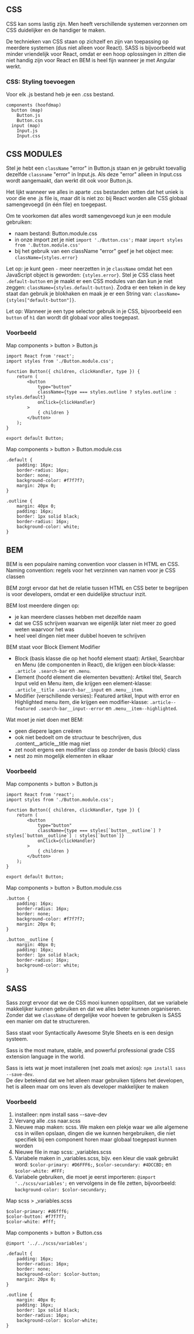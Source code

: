 ## CSS

CSS kan soms lastig zijn. Men heeft verschillende systemen verzonnen om CSS duidelijker en de handiger te maken.

De technieken van CSS staan op zichzelf en zijn van toepassing op meerdere systemen (dus niet alleen voor React). SASS is bijvoorbeeld wat minder vriendelijk voor React, omdat er een hoop oplossingen in zitten die niet handig zijn voor React en BEM is heel fijn wanneer je met Angular werkt.
 
### CSS: Styling toevoegen 
Voor elk .js bestand heb je een .css bestand. 

    components (hoofdmap) 
      button (map)
        Button.js 
        Button.css 
      input (map) 
        Input.js 
        Input.css 

## CSS MODULES
Stel je hebt een `className` "error" in Button.js staan en je gebruikt toevallig dezelfde `classname` "error" in Input.js. Als deze "error" alleen in Input.css wordt aangemaakt, dan werkt dit ook voor Button.js. 

Het lijkt wanneer we alles in aparte .css bestanden zetten dat het uniek is voor die ene .js file is, maar dit is niet zo: bij React worden alle CSS globaal samengevoegd (in één file) en toegepast.

Om te voorkomen dat alles wordt samengevoegd kun je een module gebruiken:
- naam bestand: Button.module.css
- in onze import zet je niet `import './Button.css';` maar `import styles from '.Button.module.css'`
- bij het gebruik van een className "error" geef je het object mee: `className={styles.error}`

Let op: je kunt geen `-` meer neerzetten in je `className` omdat het een JavaScript object is geworden: `{styles.error}`. Stel je CSS class heet `.default-button` en je maakt er een CSS modules van dan kun je niet zeggen: `className={styles.default-button}`. Zodra er een teken in de key staat dan gebruik je blokhaken en maak je er een String van: `className={styles["default-button"]}`.

Let op: Wanneer je een type selector gebruik in je CSS, bijvoorbeeld een `button` of `h1` dan wordt dit globaal voor alles toegepast.

### Voorbeeld
Map components > button > Button.js

    import React from 'react';
    import styles from './Button.module.css';
    
    function Button({ children, clickHandler, type }) {
        return (
            <button
                type="button"
                className={type === styles.outline ? styles.outline : styles.default}
                onClick={clickHandler}
            >
                { children }
            </button>
        );
    }
    
    export default Button;
 
Map components > button > Button.module.css

    .default {
        padding: 16px;
        border-radius: 16px;
        border: none;
        background-color: #f7f7f7;
        margin: 20px 0;
    }
    
    .outline {
        margin: 40px 0;
        padding: 16px;
        border: 1px solid black;
        border-radius: 16px;
        background-color: white;
    }

## BEM
BEM is een populaire naming convention voor classen in HTML en CSS. Naming convention: regels voor het verzinnen van namen voor je CSS classen

BEM zorgt ervoor dat het de relatie tussen HTML en CSS beter te begrijpen is voor developers, omdat er een duidelijke structuur inzit.

BEM lost meerdere dingen op:
- je kan meerdere classes hebben met dezelfde naam
- dat we CSS schrijven waarvan we eigenlijk later niet meer zo goed weten waarvoor het was
- heel veel dingen niet meer dubbel hoeven te schrijven

BEM staat voor Block Element Modifier
*  Block (basis klasse die op het hoofd element staat): Artikel, Searchbar en Menu (de componenten in React), die krijgen een block-klasse: `.article .search-bar` en `.menu`.
* Element (hoofd element die elementen bevatten): Artikel titel, Search Input veld en Menu item, die krijgen een element-klasse: `.article__title .search-bar__input` en `.menu__item`.
* Modifier (verschillende versies): Featured artikel, Input with error en Highlighted menu item, die krijgen een modifier-klasse: `.article--featured .search-bar__input--error` en `.menu__item--highlighted`.

Wat moet je niet doen met BEM:
- geen diepere lagen creëren
- ook niet bedoelt om de structuur te beschrijven, dus .content__article__title mag niet
- zet nooit ergens een modifier class op zonder de basis (block) class
- nest zo min mogelijk elementen in elkaar

### Voorbeeld
Map components > button > Button.js

    import React from 'react';
    import styles from './Button.module.css';
    
    function Button({ children, clickHandler, type }) {
        return (
            <button
                type="button"
                className={type === styles[`button__outline`] ? styles[`button__outline`] : styles[`button`]}
                onClick={clickHandler}
            >
                { children }
            </button>
        );
    }
    
    export default Button;

Map components > button > Button.module.css

    .button {
        padding: 16px;
        border-radius: 16px;
        border: none;
        background-color: #f7f7f7;
        margin: 20px 0;
    }
    
    .button__outline {
        margin: 40px 0;
        padding: 16px;
        border: 1px solid black;
        border-radius: 16px;
        background-color: white;
    }

## SASS
Sass zorgt ervoor dat we de CSS mooi kunnen opsplitsen, dat we variabele makkelijker kunnen gebruiken en dat we alles beter kunnen organiseren. Zonder dat we `className` of dergelijke voor hoeven te gebruiken is SASS een manier om dat te structureren.

Sass staat voor Syntactically Awesome Style Sheets en is een design systeem. 

Sass is the most mature, stable, and powerful professional grade CSS extension language in the world.

Sass is iets wat je moet installeren (net zoals met axios): `npm install sass --save-dev`.<br/>
De dev betekend dat we het alleen maar gebruiken tijdens het developen, het is alleen maar om ons leven als developer makkelijker te maken

### Voorbeeld
1. installeer: npm install sass --save-dev
2. Vervang alle .css naar.scss
3. Nieuwe map maken: scss. We maken een plekje waar we alle algemene css in willen opslaan, dingen die we kunnen hergebruiken, die niet specifiek bij een component horen maar globaal toegepast kunnen worden
4. Nieuwe file in map scss: _variables.scss
5. Variabele maken in _variables.scss, bijv. een kleur die vaak gebruikt word: `$color-primary: #D6FFF6;`, `$color-secundary: #4DCCBD;` en `$color-white: #FFF;`
6. Variabele gebruiken, die moet je eerst importeren: `@import '../scss/variables';` en vervolgens in de file zetten, bijvoorbeeld: `background-color: $color-secundary;`

Map scss > _variables.scss

    $color-primary: #d6fff6;
    $color-button: #f7f7f7;
    $color-white: #fff;

Map components > button > Button.css

    @import '../../scss/variables';
    
    .default {
        padding: 16px;
        border-radius: 16px;
        border: none;
        background-color: $color-button;
        margin: 20px 0;
    }
    
    .outline {
        margin: 40px 0;
        padding: 16px;
        border: 1px solid black;
        border-radius: 16px;
        background-color: $color-white;
    }